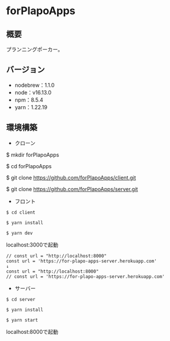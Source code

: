 # forPlapoApps
## 概要
プランニングポーカー。

## バージョン
- nodebrew：1.1.0
- node：v16.13.0
- npm：8.5.4
- yarn：1.22.19
## 環境構築
- クローン

$ mkdir forPlapoApps

$ cd forPlapoApps

$ git clone https://github.com/forPlapoApps/client.git

$ git clone https://github.com/forPlapoApps/server.git

- フロント
```
$ cd client

$ yarn install

$ yarn dev
```

localhost:3000で起動

```JSX
// const url = "http://localhost:8000"
const url = 'https://for-plapo-apps-server.herokuapp.com'
↓
const url = "http://localhost:8000"
// const url = 'https://for-plapo-apps-server.herokuapp.com'
```

- サーバー

```
$ cd server

$ yarn install

$ yarn start
```

localhost:8000で起動

